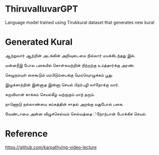 # ThiruvalluvarGPT
Language model trained using Tirukkural dataset that generates new kural 

# Generated Kural
ஆற்றுவார் ஆற்றின் அடங்கின் அறிவுடைமை
நில்லார் மயக்கிடந்தது இல்.

மன்னநீஇ போல பகையில் கொள்கவற்றின்
நிற்றற்கு உய்த்தார்க்கு அரண்.

கெழுநம்யுள் கைகூடும் மரபிடும்பைக்கு
மெய்வுொழுக்கம் பூது.

இழுக்காற்றின் இன்னாத இன்னா செயல்
பிறர்பழி லா்நோக்கு வார்.

கருவியான் காக்கம் செயல்கீழ்
வற்றாகும் மாந் தரும்.

நாணொடு நல்லாண்மை கய்கத்தின் சாதல்
அறங்கு வதுபோல் பகை.

வேண்டாமை அன்ன விழுச்செல்வம் செல்வத்தை
்நோற்பான் போக்கிச் செயல்.

# Reference
https://github.com/karpathy/ng-video-lecture

